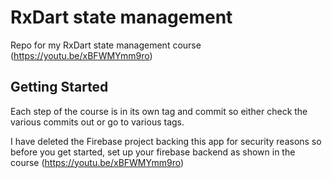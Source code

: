 # RxDart state management

Repo for my RxDart state management course (https://youtu.be/xBFWMYmm9ro)

## Getting Started

Each step of the course is in its own tag and commit so either check the various commits out or go to various tags.

I have deleted the Firebase project backing this app for security reasons so before you get started, set up your firebase backend as shown in the course (https://youtu.be/xBFWMYmm9ro)